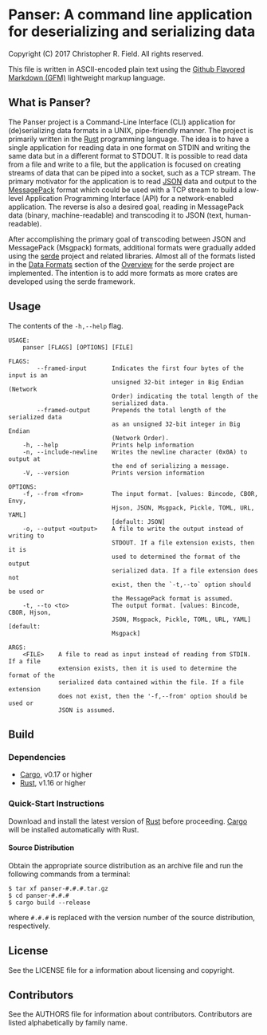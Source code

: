 # Panser: A command line application for deserializing and serializing data #

Copyright (C) 2017 Christopher R. Field. All rights reserved.

This file is written in ASCII-encoded plain text using the [Github Flavored Markdown (GFM)](https://help.github.com/articles/github-flavored-markdown/) lightweight markup language.

## What is Panser? ##

The Panser project is a Command-Line Interface (CLI) application for (de)serializing data formats in a UNIX, pipe-friendly manner. The project is primarily written in the [Rust](http://www.rust-lang.org) programming language. The idea is to have a single application for reading data in one format on STDIN and writing the same data but in a different format to STDOUT. It is possible to read data from a file and write to a file, but the application is focused on creating streams of data that can be piped into a socket, such as a TCP stream. The primary motivator for the application is to read [JSON](http://www.json.org/) data and output to the [MessagePack](http://msgpack.org/index.html) format which could be used with a TCP stream to build a low-level Application Programming Interface (API) for a network-enabled application. The reverse is also a desired goal, reading in MessagePack data (binary, machine-readable) and transcoding it to JSON (text, human-readable).

After accomplishing the primary goal of transcoding between JSON and MessagePack (Msgpack) formats, additional formats were gradually added using the [serde](https://github.com/serde-rs/serde) project and related libraries. Almost all of the formats listed in the [Data Formats](https://serde.rs/#data-formats) section of the [Overview](https://serde.rs/) for the serde project are implemented. The intention is to add more formats as more crates are developed using the serde framework.

## Usage ##

The contents of the `-h,--help` flag.

```text
USAGE:
    panser [FLAGS] [OPTIONS] [FILE]

FLAGS:
        --framed-input       Indicates the first four bytes of the input is an
                             unsigned 32-bit integer in Big Endian (Network
                             Order) indicating the total length of the
                             serialized data.
        --framed-output      Prepends the total length of the serialized data
                             as an unsigned 32-bit integer in Big Endian
                             (Network Order).
    -h, --help               Prints help information
    -n, --include-newline    Writes the newline character (0x0A) to output at
                             the end of serializing a message.
    -V, --version            Prints version information

OPTIONS:
    -f, --from <from>        The input format. [values: Bincode, CBOR, Envy,
                             Hjson, JSON, Msgpack, Pickle, TOML, URL, YAML]
                             [default: JSON]
    -o, --output <output>    A file to write the output instead of writing to
                             STDOUT. If a file extension exists, then it is
                             used to determined the format of the output
                             serialized data. If a file extension does not
                             exist, then the `-t,--to` option should be used or
                             the MessagePack format is assumed.
    -t, --to <to>            The output format. [values: Bincode, CBOR, Hjson,
                             JSON, Msgpack, Pickle, TOML, URL, YAML] [default:
                             Msgpack]

ARGS:
    <FILE>    A file to read as input instead of reading from STDIN. If a file
              extension exists, then it is used to determine the format of the
              serialized data contained within the file. If a file extension
              does not exist, then the '-f,--from' option should be used or
              JSON is assumed.
```

## Build ##

### Dependencies ###

- [Cargo](https://crates.io/), v0.17 or higher
- [Rust](https://www.rust-lang.org/), v1.16 or higher

### Quick-Start Instructions ###

Download and install the latest version of [Rust](https://www.rust-lang.org) before proceeding. [Cargo](https://crates.io) will be installed automatically with Rust.

#### Source Distribution ####

Obtain the appropriate source distribution as an archive file and run the following commands from a terminal:

    $ tar xf panser-#.#.#.tar.gz
    $ cd panser-#.#.#
    $ cargo build --release

where `#.#.#` is replaced with the version number of the source distribution, respectively.

## License ##

See the LICENSE file for a information about licensing and copyright.

## Contributors ##

See the AUTHORS file for information about contributors. Contributors are listed alphabetically by family name.

